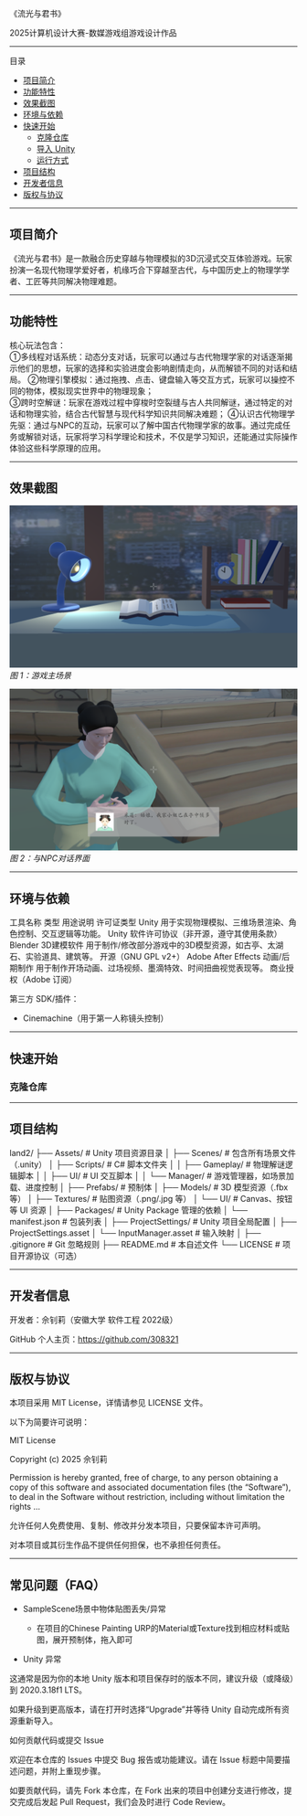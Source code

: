 《流光与君书》

2025计算机设计大赛-数媒游戏组游戏设计作品

---

目录

- [项目简介](#项目简介)
- [功能特性](#功能特性)
- [效果截图](#效果截图)
- [环境与依赖](#环境与依赖)
- [快速开始](#快速开始)
  - [克隆仓库](#克隆仓库)
  - [导入 Unity](#导入-unity)
  - [运行方式](#运行方式)
- [项目结构](#项目结构)
- [开发者信息](#开发者信息)
- [版权与协议](#版权与协议)

---

## 项目简介

《流光与君书》是一款融合历史穿越与物理模拟的3D沉浸式交互体验游戏。玩家扮演一名现代物理学爱好者，机缘巧合下穿越至古代，与中国历史上的物理学学者、工匠等共同解决物理难题。

---

## 功能特性

核心玩法包含：  
①多线程对话系统：动态分支对话，玩家可以通过与古代物理学家的对话逐渐揭示他们的思想，玩家的选择和实验进度会影响剧情走向，从而解锁不同的对话和结局。
②物理引擎模拟：通过拖拽、点击、键盘输入等交互方式，玩家可以操控不同的物体，模拟现实世界中的物理现象；  
③跨时空解谜：玩家在游戏过程中穿梭时空裂缝与古人共同解谜，通过特定的对话和物理实验，结合古代智慧与现代科学知识共同解决难题；
④认识古代物理学先驱：通过与NPC的互动，玩家可以了解中国古代物理学家的故事。通过完成任务或解锁对话，玩家将学习科学理论和技术，不仅是学习知识，还能通过实际操作体验这些科学原理的应用。

---

## 效果截图

![主场景预览](docs/images/main_scene.png)  
*图 1：游戏主场景*

![对话示例](docs/images/dialog_example.png)  
*图 2：与NPC对话界面*

---

## 环境与依赖

工具名称	              类型	        用途说明	                                                            许可证类型
Unity                 用于实现物理模拟、三维场景渲染、角色控制、交互逻辑等功能。                             Unity 软件许可协议（非开源，遵守其使用条款）
Blender	              3D建模软件	    用于制作/修改部分游戏中的3D模型资源，如古亭、太湖石、实验道具、建筑等。	  开源（GNU GPL v2+）
Adobe After Effects	  动画/后期制作	用于制作开场动画、过场视频、墨滴特效、时间扭曲视觉表现等。	              商业授权（Adobe 订阅）

第三方 SDK/插件： 
  - Cinemachine（用于第一人称镜头控制）

---

## 快速开始

### 克隆仓库

---

## 项目结构

land2/
├── Assets/                  # Unity 项目资源目录
│   ├── Scenes/              # 包含所有场景文件（.unity）
│   ├── Scripts/             # C# 脚本文件夹
│   │   ├── Gameplay/        # 物理解谜逻辑脚本
│   │   ├── UI/              # UI 交互脚本
│   │   └── Manager/         # 游戏管理器，如场景加载、进度控制
│   ├── Prefabs/             # 预制体
│   ├── Models/              # 3D 模型资源（.fbx 等）
│   ├── Textures/            # 贴图资源（.png/.jpg 等）
│   └── UI/                  # Canvas、按钮等 UI 资源
│
├── Packages/                # Unity Package 管理的依赖
│   └── manifest.json        # 包装列表
│
├── ProjectSettings/         # Unity 项目全局配置
│   ├── ProjectSettings.asset
│   └── InputManager.asset   # 输入映射
│
├── .gitignore               # Git 忽略规则
├── README.md                # 本自述文件
└── LICENSE                  # 项目开源协议（可选）


---

## 开发者信息

开发者：佘钊莉（安徽大学 软件工程 2022级）

GitHub 个人主页：https://github.com/308321

---

## 版权与协议

本项目采用 MIT License，详情请参见 LICENSE 文件。

以下为简要许可说明：

MIT License

Copyright (c) 2025 佘钊莉

Permission is hereby granted, free of charge, to any person obtaining a copy
of this software and associated documentation files (the “Software”), to deal
in the Software without restriction, including without limitation the rights
...

允许任何人免费使用、复制、修改并分发本项目，只要保留本许可声明。

对本项目或其衍生作品不提供任何担保，也不承担任何责任。

---

## 常见问题（FAQ）

- SampleScene场景中物体贴图丢失/异常

  - 在项目的Chinese Painting URP的Material或Texture找到相应材料或贴图，展开预制体，拖入即可

- Unity 异常

这通常是因为你的本地 Unity 版本和项目保存时的版本不同，建议升级（或降级）到 2020.3.18f1 LTS。

如果升级到更高版本，请在打开时选择“Upgrade”并等待 Unity 自动完成所有资源重新导入。

如何贡献代码或提交 Issue

欢迎在本仓库的 Issues 中提交 Bug 报告或功能建议。请在 Issue 标题中简要描述问题，并附上重现步骤。

如要贡献代码，请先 Fork 本仓库，在 Fork 出来的项目中创建分支进行修改，提交完成后发起 Pull Request，我们会及时进行 Code Review。


